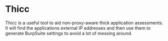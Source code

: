 # Thicc
Thicc is a useful tool to aid non-proxy-aware thick application assessments. It will find the applications external IP addresses and then use them to generate BurpSuite settings to avoid a lot of messing around.
